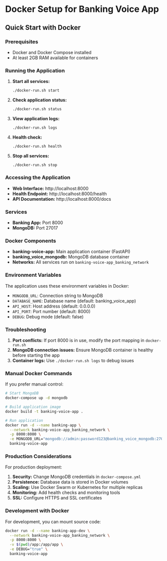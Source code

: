 # Docker Setup for Banking Voice App

## Quick Start with Docker

### Prerequisites
- Docker and Docker Compose installed
- At least 2GB RAM available for containers

### Running the Application

1. **Start all services:**
   ```bash
   ./docker-run.sh start
   ```

2. **Check application status:**
   ```bash
   ./docker-run.sh status
   ```

3. **View application logs:**
   ```bash
   ./docker-run.sh logs
   ```

4. **Health check:**
   ```bash
   ./docker-run.sh health
   ```

5. **Stop all services:**
   ```bash
   ./docker-run.sh stop
   ```

### Accessing the Application

- **Web Interface:** http://localhost:8000
- **Health Endpoint:** http://localhost:8000/health
- **API Documentation:** http://localhost:8000/docs

### Services

- **Banking App:** Port 8000
- **MongoDB:** Port 27017

### Docker Components

- **banking-voice-app:** Main application container (FastAPI)
- **banking_voice_mongodb:** MongoDB database container
- **Networks:** All services run on `banking-voice-app_banking_network`

### Environment Variables

The application uses these environment variables in Docker:

- `MONGODB_URL`: Connection string to MongoDB
- `DATABASE_NAME`: Database name (default: banking_voice_app)
- `API_HOST`: Host address (default: 0.0.0.0)
- `API_PORT`: Port number (default: 8000)
- `DEBUG`: Debug mode (default: false)

### Troubleshooting

1. **Port conflicts:** If port 8000 is in use, modify the port mapping in `docker-run.sh`
2. **MongoDB connection issues:** Ensure MongoDB container is healthy before starting the app
3. **Container logs:** Use `./docker-run.sh logs` to debug issues

### Manual Docker Commands

If you prefer manual control:

```bash
# Start MongoDB
docker-compose up -d mongodb

# Build application image
docker build -t banking-voice-app .

# Run application
docker run -d --name banking-app \
  --network banking-voice-app_banking_network \
  -p 8000:8000 \
  -e MONGODB_URL="mongodb://admin:password123@banking_voice_mongodb:27017/banking_voice_app?authSource=admin" \
  banking-voice-app
```

### Production Considerations

For production deployment:

1. **Security:** Change MongoDB credentials in `docker-compose.yml`
2. **Persistence:** Database data is stored in Docker volumes
3. **Scaling:** Use Docker Swarm or Kubernetes for multiple replicas
4. **Monitoring:** Add health checks and monitoring tools
5. **SSL:** Configure HTTPS and SSL certificates

### Development with Docker

For development, you can mount source code:

```bash
docker run -d --name banking-app-dev \
  --network banking-voice-app_banking_network \
  -p 8000:8000 \
  -v $(pwd)/app:/app/app \
  -e DEBUG="true" \
  banking-voice-app
```
